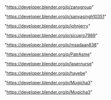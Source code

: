 "https://developer.blender.org/p/zansgroup"

"https://developer.blender.org/p/sanyasingh10351"

"https://developer.blender.org/p/johnjerry"

"https://developer.blender.org/p/sicuero7989"

"https://developer.blender.org/p/msadaan838"

"https://developer.blender.org/p/PatrAsme"

"https://developer.blender.org/p/lasernurse"

"https://developer.blender.org/p/hayebe"

"https://developer.blender.org/p/Mugicha3"

 
"https://developer.blender.org/p/Mugicha3"


 
